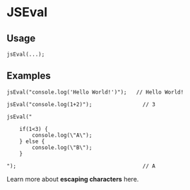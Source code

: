 # JSEval

## Usage

```
jsEval(...);
```

## Examples

```
jsEval("console.log('Hello World!')");   // Hello World!

jsEval("console.log(1+2)");                // 3

jsEval("

    if(1<3) {
        console.log(\"A\");
    } else {
        console.log(\"B\");
    }
    
");                                        // A
```

Learn more about <b>escaping characters</b> here.
